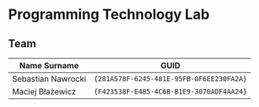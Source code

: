 # Programming Technology Lab

## Team

| Name Surname            | GUID                                     |
| ----------------------- | ---------------------------------------- |
| Sebastian Nawrocki      | `{281A578F-6245-481E-95FB-0F6EE230FA2A}` |
| Maciej Błażewicz        | `{F423538F-E485-4C6B-B1E9-3070ADF4AA24}` |
